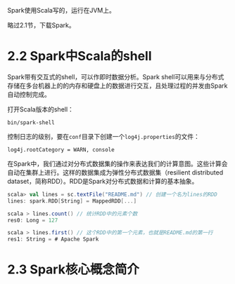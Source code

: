 Spark使用Scala写的，运行在JVM上。

略过2.1节，下载Spark。

# 2.2 Spark中Scala的shell

Spark带有交互式的shell，可以作即时数据分析。Spark shell可以用来与分布式存储在多台机器上的的内存和硬盘上的数据进行交互，且处理过程的并发由Spark自动控制完成。

打开Scala版本的shell：

```shell
bin/spark-shell
```

控制日志的级别，要在`conf`目录下创建一个`log4j.properties`的文件：

```properties
log4j.rootCategory = WARN, console
```

在Spark中，我们通过对分布式数据集的操作来表达我们的计算意图。这些计算会自动在集群上进行。这样的数据集成为弹性分布式数据集（resilient distributed dataset，简称RDD）。RDD是Spark对分布式数据和计算的基本抽象。

```scala
scala> val lines = sc.textFile("README.md") // 创建一个名为lines的RDD
lines: spark.RDD[String] = MappedRDD[...] 

scala > lines.count() // 统计RDD中的元素个数 
res0: Long = 127 

scala > lines.first() // 这个RDD中的第一个元素，也就是README.md的第一行
res1: String = # Apache Spark
```

# 2.3 Spark核心概念简介

